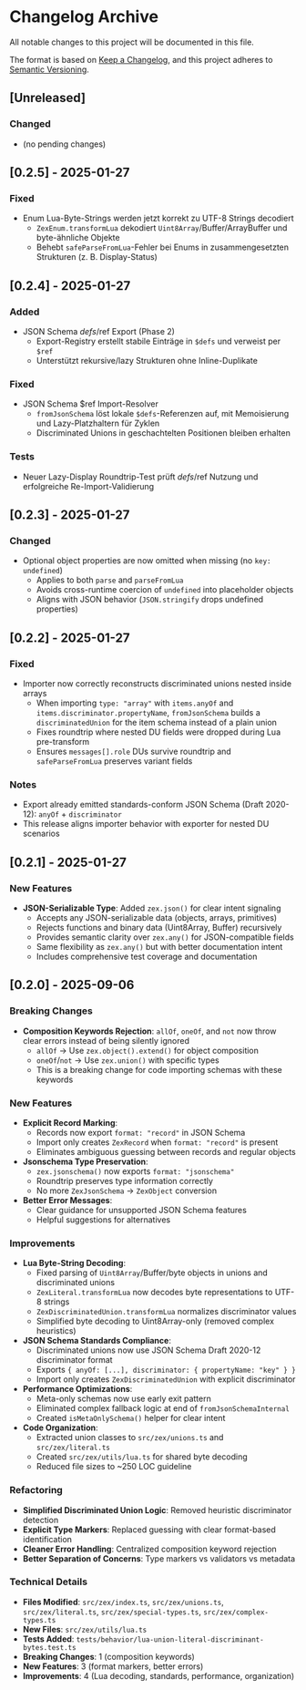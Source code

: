 # Changelog Archive

All notable changes to this project will be documented in this file.

The format is based on [Keep a Changelog](https://keepachangelog.com/en/1.0.0/),
and this project adheres to [Semantic Versioning](https://semver.org/spec/v2.0.0.html).

## [Unreleased]
### Changed
- (no pending changes)

## [0.2.5] - 2025-01-27

### Fixed
- Enum Lua-Byte-Strings werden jetzt korrekt zu UTF-8 Strings decodiert
  - `ZexEnum.transformLua` dekodiert `Uint8Array`/Buffer/ArrayBuffer und byte-ähnliche Objekte
  - Behebt `safeParseFromLua`-Fehler bei Enums in zusammengesetzten Strukturen (z. B. Display-Status)

## [0.2.4] - 2025-01-27

### Added
- JSON Schema $defs/$ref Export (Phase 2)
  - Export-Registry erstellt stabile Einträge in `$defs` und verweist per `$ref`
  - Unterstützt rekursive/lazy Strukturen ohne Inline-Duplikate

### Fixed
- JSON Schema $ref Import-Resolver
  - `fromJsonSchema` löst lokale `$defs`-Referenzen auf, mit Memoisierung und Lazy-Platzhaltern für Zyklen
  - Discriminated Unions in geschachtelten Positionen bleiben erhalten

### Tests
- Neuer Lazy-Display Roundtrip-Test prüft $defs/$ref Nutzung und erfolgreiche Re-Import-Validierung

## [0.2.3] - 2025-01-27

### Changed
- Optional object properties are now omitted when missing (no `key: undefined`)
  - Applies to both `parse` and `parseFromLua`
  - Avoids cross-runtime coercion of `undefined` into placeholder objects
  - Aligns with JSON behavior (`JSON.stringify` drops undefined properties)

## [0.2.2] - 2025-01-27

### Fixed
- Importer now correctly reconstructs discriminated unions nested inside arrays
  - When importing `type: "array"` with `items.anyOf` and `items.discriminator.propertyName`,
    `fromJsonSchema` builds a `discriminatedUnion` for the item schema instead of a plain union
  - Fixes roundtrip where nested DU fields were dropped during Lua pre-transform
  - Ensures `messages[].role` DUs survive roundtrip and `safeParseFromLua` preserves variant fields

### Notes
- Export already emitted standards-conform JSON Schema (Draft 2020-12): `anyOf` + `discriminator`
- This release aligns importer behavior with exporter for nested DU scenarios

## [0.2.1] - 2025-01-27

### New Features
- **JSON-Serializable Type**: Added `zex.json()` for clear intent signaling
  - Accepts any JSON-serializable data (objects, arrays, primitives)
  - Rejects functions and binary data (Uint8Array, Buffer) recursively
  - Provides semantic clarity over `zex.any()` for JSON-compatible fields
  - Same flexibility as `zex.any()` but with better documentation intent
  - Includes comprehensive test coverage and documentation

## [0.2.0] - 2025-09-06 

### Breaking Changes
- **Composition Keywords Rejection**: `allOf`, `oneOf`, and `not` now throw clear errors instead of being silently ignored
  - `allOf` → Use `zex.object().extend()` for object composition
  - `oneOf`/`not` → Use `zex.union()` with specific types
  - This is a breaking change for code importing schemas with these keywords

### New Features
- **Explicit Record Marking**: 
  - Records now export `format: "record"` in JSON Schema
  - Import only creates `ZexRecord` when `format: "record"` is present
  - Eliminates ambiguous guessing between records and regular objects
- **Jsonschema Type Preservation**:
  - `zex.jsonschema()` now exports `format: "jsonschema"`
  - Roundtrip preserves type information correctly
  - No more `ZexJsonSchema` → `ZexObject` conversion
- **Better Error Messages**:
  - Clear guidance for unsupported JSON Schema features
  - Helpful suggestions for alternatives

### Improvements
- **Lua Byte-String Decoding**:
  - Fixed parsing of `Uint8Array`/Buffer/byte objects in unions and discriminated unions
  - `ZexLiteral.transformLua` now decodes byte representations to UTF-8 strings
  - `ZexDiscriminatedUnion.transformLua` normalizes discriminator values
  - Simplified byte decoding to Uint8Array-only (removed complex heuristics)
- **JSON Schema Standards Compliance**:
  - Discriminated unions now use JSON Schema Draft 2020-12 discriminator format
  - Exports `{ anyOf: [...], discriminator: { propertyName: "key" } }`
  - Import only creates `ZexDiscriminatedUnion` with explicit discriminator
- **Performance Optimizations**:
  - Meta-only schemas now use early exit pattern
  - Eliminated complex fallback logic at end of `fromJsonSchemaInternal`
  - Created `isMetaOnlySchema()` helper for clear intent
- **Code Organization**:
  - Extracted union classes to `src/zex/unions.ts` and `src/zex/literal.ts`
  - Created `src/zex/utils/lua.ts` for shared byte decoding
  - Reduced file sizes to ~250 LOC guideline

### Refactoring
- **Simplified Discriminated Union Logic**: Removed heuristic discriminator detection
- **Explicit Type Markers**: Replaced guessing with clear format-based identification
- **Cleaner Error Handling**: Centralized composition keyword rejection
- **Better Separation of Concerns**: Type markers vs validators vs metadata

### Technical Details
- **Files Modified**: `src/zex/index.ts`, `src/zex/unions.ts`, `src/zex/literal.ts`, `src/zex/special-types.ts`, `src/zex/complex-types.ts`
- **New Files**: `src/zex/utils/lua.ts`
- **Tests Added**: `tests/behavior/lua-union-literal-discriminant-bytes.test.ts`
- **Breaking Changes**: 1 (composition keywords)
- **New Features**: 3 (format markers, better errors)
- **Improvements**: 4 (Lua decoding, standards, performance, organization)
